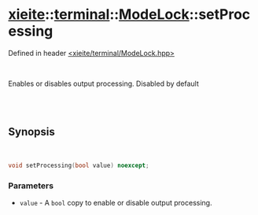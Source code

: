 # [xieite](../../../README.md)::[terminal](../../terminal.md)::[ModeLock](../ModeLock.md)::setProcessing
Defined in header [<xieite/terminal/ModeLock.hpp>](../../../include/xieite/terminal/ModeLock.hpp)

<br/>

Enables or disables output processing. Disabled by default

<br/><br/>

## Synopsis

<br/>

```cpp
void setProcessing(bool value) noexcept;
```
### Parameters
- `value` - A `bool` copy to enable or disable output processing.
